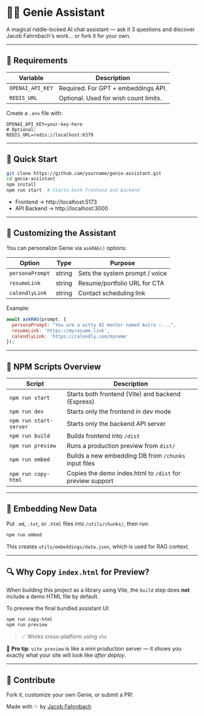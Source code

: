 # 🧞‍♂️ Genie Assistant

A magical riddle-locked AI chat assistant — ask it 3 questions and discover Jacob Fahrnbach's work... or fork it for your own.

---

## 🔑 Requirements

| Variable         | Description                              |
|------------------|------------------------------------------|
| `OPENAI_API_KEY` | Required. For GPT + embeddings API.      |
| `REDIS_URL`      | Optional. Used for wish count limits.    |

Create a `.env` file with:
```env
OPENAI_API_KEY=your-key-here
# Optional:
REDIS_URL=redis://localhost:6379
```

---

## 🚀 Quick Start

```bash
git clone https://github.com/yourname/genie-assistant.git
cd genie-assistant
npm install
npm run start  # Starts both frontend and backend
```

- Frontend → http://localhost:5173  
- API Backend → http://localhost:3000

---

## 🔧 Customizing the Assistant

You can personalize Genie via `askRAG()` options:

| Option          | Type   | Purpose                            |
|-----------------|--------|------------------------------------|
| `personaPrompt` | string | Sets the system prompt / voice     |
| `resumeLink`    | string | Resume/portfolio URL for CTA       |
| `calendlyLink`  | string | Contact scheduling link            |

Example:
```js
await askRAG(prompt, {
  personaPrompt: "You are a witty AI mentor named Astra ✨...",
  resumeLink: 'https://myresume.link',
  calendlyLink: 'https://calendly.com/myname'
});
```

---

## 📜 NPM Scripts Overview

| Script               | Description                                                  |
|----------------------|--------------------------------------------------------------|
| `npm run start`      | Starts both frontend (Vite) and backend (Express)            |
| `npm run dev`        | Starts only the frontend in dev mode                         |
| `npm run start-server` | Starts only the backend API server                         |
| `npm run build`      | Builds frontend into `/dist`                                 |
| `npm run preview`    | Runs a production preview from `dist/`                       |
| `npm run embed`      | Builds a new embedding DB from `/chunks` input files         |
| `npm run copy-html`  | Copies the demo index.html to `/dist` for preview support    |

---

## 🧠 Embedding New Data

Put `.md`, `.txt`, or `.html` files into `/utils/chunks/`, then run:

```bash
npm run embed
```

This creates `utils/embeddings/data.json`, which is used for RAG context.

---

## 🔍 Why Copy `index.html` for Preview?

When building this project as a library using Vite, the `build` step does **not** include a demo HTML file by default.

To preview the final bundled assistant UI:

```bash
npm run copy-html
npm run preview
```

> ✅ Works cross-platform using `shx`

🎯 **Pro tip**: `vite preview` is like a mini production server — it shows you exactly what your site will look like *after deploy*.

---

## 🤝 Contribute

Fork it, customize your own Genie, or submit a PR!

Made with ✨ by [Jacob Fahrnbach](https://fahrnbach.one)
